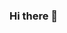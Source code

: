 ### Hi there 👋

<!--

###- 🔭 I’m currently working on Bloomtech's Data Science course.
###- 🌱 I’m currently learning ML and data analysis with Python
###- 👯 I’m looking to collaborate on ...
###- 🤔 I’m looking for help with ...
###- 📫 How to reach me: jakejpmarshall@gmail.com
###- ⚡ Fun fact: I was a whitewater raft guide for six years
-->
